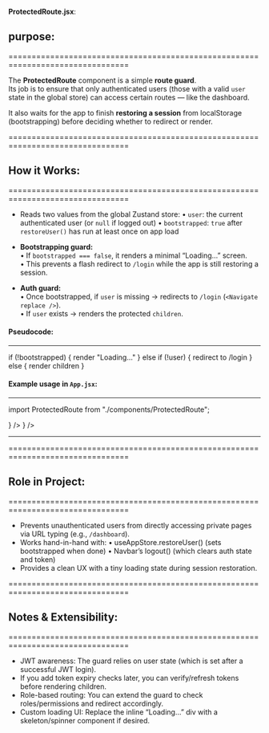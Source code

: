 **ProtectedRoute.jsx**:

  ## purpose:
  ================================================================================

  The **ProtectedRoute** component is a simple **route guard**.  
  Its job is to ensure that only authenticated users (those with a valid `user` 
  state in the global store) can access certain routes — like the dashboard.  

  It also waits for the app to finish **restoring a session**
  from localStorage (bootstrapping) before deciding whether to redirect or render.

  ================================================================================

  ## How it Works:
  ================================================================================

  - Reads two values from the global Zustand store:
    • `user`: the current authenticated user (or `null` if logged out)
    • `bootstrapped`: `true` after `restoreUser()` has run at least once on app load
    
  - **Bootstrapping guard:**  
    • If `bootstrapped === false`, it renders a minimal “Loading…” screen.  
    • This prevents a flash redirect to `/login` while the app is still restoring a session.
  
  - **Auth guard:**  
    • Once bootstrapped, if `user` is missing → redirects to `/login` (`<Navigate replace />`).  
    • If `user` exists → renders the protected `children`.


  #### Pseudocode:
  ------------------------------------------------------------------------------

  if (!bootstrapped) {
    render "Loading..." 
    } 
    else if (!user) {
      redirect to /login 
      } 
      else {
        render children
        }

  #### Example usage in `App.jsx`:
  ------------------------------------------------------------------------------
  import ProtectedRoute from "./components/ProtectedRoute";

  <Routes>
    <Route path="/" element={<LandingPage />} />
    <Route path="/dashboard" element={<ProtectedRoute><Dashboard /></ProtectedRoute>} />
  </Routes>

  ------------------------------------------------------------------------------

  ================================================================================

  ## Role in Project:
  ================================================================================

  - Prevents unauthenticated users from directly accessing private pages 
    via URL typing (e.g., `/dashboard`).
  - Works hand-in-hand with:
    • useAppStore.restoreUser() (sets bootstrapped when done)
    • Navbar’s logout() (which clears auth state and token)
  - Provides a clean UX with a tiny loading state during session restoration.

  ================================================================================

  ## Notes & Extensibility:
  ================================================================================

  - JWT awareness: The guard relies on user state (which is set after a successful JWT login).
  - If you add token expiry checks later, you can verify/refresh tokens before rendering children.
  - Role-based routing: You can extend the guard to check roles/permissions and redirect accordingly.
  - Custom loading UI: Replace the inline “Loading…” div with a skeleton/spinner component if desired.

